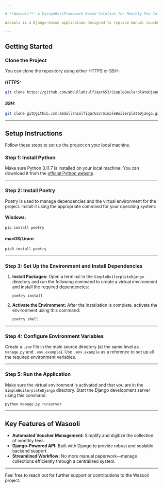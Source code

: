 ```yaml
---

# **Wasooli**: A DjangoRestFramework-Based Solution for Monthly Fee Collection

Wasooli is a Django-based application designed to replace manual vouchers traditionally used for monthly fee collection. This project provides a streamlined and efficient way to manage collections using a modern web interface.

---
```


## **Getting Started**

### **Clone the Project**

You can clone the repository using either HTTPS or SSH:

#### **_HTTPS:_**

```bash
git clone https://github.com/abdullahzulfiqar653/SimpleBoilerplateDjango.git
```

#### **_SSH:_**

```bash
git clone git@github.com:abdullahzulfiqar653/SimpleBoilerplateDjango.git
```

---

## **Setup Instructions**

Follow these steps to set up the project on your local machine.

### **Step 1: Install Python**

Make sure Python 3.11.7 is installed on your local machine. You can download it from the [official Python website](https://www.python.org/).

---

### **Step 2: Install Poetry**

Poetry is used to manage dependencies and the virtual environment for the project. Install it using the appropriate command for your operating system:

#### **Windows:**

```bash
pip install poetry
```

#### **macOS/Linux:**

```bash
pip3 install poetry
```

---

### **Step 3: Set Up the Environment and Install Dependencies**

1. **Install Packages:**
   Open a terminal in the `SimpleBoilerplateDjango` directory and run the following command to create a virtual environment and install the required dependencies:

   ```bash
   poetry install
   ```

2. **Activate the Environment:**
   After the installation is complete, activate the environment using this command:

   ```bash
   poetry shell
   ```

---

### **Step 4: Configure Environment Variables**

Create a `.env` file in the main source directory (at the same level as `manage.py` and `.env.example`). Use `.env.example` as a reference to set up all the required environment variables.

---

### **Step 5: Run the Application**

Make sure the virtual environment is activated and that you are in the `SimpleBoilerplateDjango` directory. Start the Django development server using this command:

```bash
python manage.py runserver
```

---

## **Key Features of Wasooli**

- **Automated Voucher Management:** Simplify and digitize the collection of monthly fees.  
- **Django-Powered API:** Built with Django to provide robust and scalable backend support.  
- **Streamlined Workflow:** No more manual paperwork—manage collections efficiently through a centralized system.

---

Feel free to reach out for further support or contributions to the Wasooli project.
